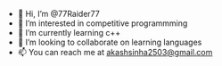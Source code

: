 - 👋 Hi, I’m @77Raider77
- 👀 I’m interested in competitive programmming
- 🌱 I’m currently learning c++
- 💞️ I’m looking to collaborate on learning languages
- 📫 You can reach me at akashsinha2503@gmail.com

<!---
77Raider77/77Raider77 is a ✨ special ✨ repository because its `README.md` (this file) appears on your GitHub profile.
You can click the Preview link to take a look at your changes.
--->
